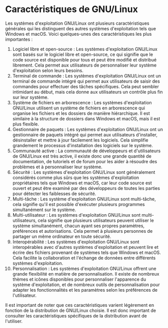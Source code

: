 # Caractéristiques de GNU/Linux

Les systèmes d'exploitation GNU/Linux ont plusieurs caractéristiques générales qui les distinguent des autres systèmes d'exploitation tels que Windows et macOS. Voici quelques-unes des caractéristiques les plus importantes :

1. Logiciel libre et open-source : Les systèmes d'exploitation GNU/Linux sont basés sur le logiciel libre et open-source, ce qui signifie que le code source est disponible pour tous et peut être modifié et distribué librement. Cela permet aux utilisateurs de personnaliser leur système d'exploitation selon leurs besoins.
2. Terminal de commande : Les systèmes d'exploitation GNU/Linux ont un terminal de commande intégré qui permet aux utilisateurs de saisir des commandes pour effectuer des tâches spécifiques. Cela peut sembler intimidant au début, mais cela donne aux utilisateurs un contrôle plus fin sur leur système.
3. Système de fichiers en arborescence : Les systèmes d'exploitation GNU/Linux utilisent un système de fichiers en arborescence qui organise les fichiers et les dossiers de manière hiérarchique. Il est similaire à la structure de dossiers dans Windows et macOS, mais il est plus flexible.
4. Gestionnaire de paquets : Les systèmes d'exploitation GNU/Linux ont un gestionnaire de paquets intégré qui permet aux utilisateurs d'installer, désinstaller et mettre à jour facilement les logiciels. Cela simplifie grandement le processus d'installation des logiciels sur le système.
5. Communauté active : La communauté de développeurs et d'utilisateurs de GNU/Linux est très active, il existe donc une grande quantité de documentation, de tutoriels et de forum pour les aider à résoudre des problèmes et à personnaliser leur système.
6. Sécurité : Les systèmes d'exploitation GNU/Linux sont généralement considérés comme plus sûrs que les systèmes d'exploitation propriétaires tels que Windows et macOS, car leur code source est ouvert et peut être examiné par des développeurs de toutes les parties pour détecter les faiblesses de sécurité.
7. Multi-tâche : Les système d'exploitation GNU/Linux sont multi-tâche, cela signifie qu'il est possible d'exécuter plusieurs programmes simultanément sur le système.
8. Multi-utilisateur : Les systèmes d'exploitation GNU/Linux sont multi-utilisateurs, cela signifie que plusieurs utilisateurs peuvent utiliser le système simultanément, chacun ayant ses propres paramètres, préférences et autorisations. Cela permet à plusieurs personnes de partager un même ordinateur en toute sécurité.
9. Interopérabilité : Les systèmes d'exploitation GNU/Linux sont interopérables avec d'autres systèmes d'exploitation et peuvent lire et écrire des fichiers provenant de systèmes tels que Windows et macOS. Cela facilite la collaboration et l'échange de données entre différents systèmes d'exploitation.
10. Personnalisation : Les systèmes d'exploitation GNU/Linux offrent une grande flexibilité en matière de personnalisation. Il existe de nombreux thèmes et icônes disponibles pour personnaliser l'apparence du système d'exploitation, et de nombreux outils de personnalisation pour adapter les fonctionnalités et les paramètres selon les préférences de l'utilisateur.

Il est important de noter que ces caractéristiques varient légèrement en fonction de la distribution de GNU/Linux choisie. Il est donc important de consulter les caractéristiques spécifiques de la distribution avant de l'utiliser.
